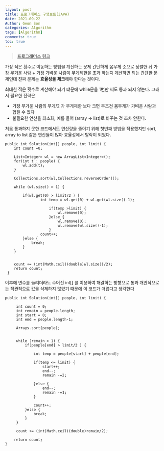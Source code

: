 ```yaml
---
layout: post
title: 프로그래머스 구명보트(JAVA)
date: 2021-09-22
Author: Geon Son
categories: Algorithm
tags: [Algorithm]
comments: true
toc: true
---
```


> [프로그래머스 링크](https://programmers.co.kr/learn/courses/30/lessons/42885)



가장 적은 횟수로 이동하는 방법을 계산하는 문제
간단하게 몸무게 순으로 정렬한 뒤 가장 무거운 사람 + 가장 가벼운 사람이 무게제한을 초과 하는지 계산하면 되는 간단한 문제인데
진짜 문제는 **효율성을 체크**해야 한다는 것이다.



최대한 적은 횟수로 계산해야 되기 떄문에 while문을 1번만 써도 통과 되지 않는다. 그래서 필요한 전략은

- 가장 무거운 사람의 무게/2 가 무게제한 보다 크면 무조건 몸무게가 가벼운 사람과 합칠 수 있다
- 불필요한 연산을 최소화, 예를 들어 (array -> list)로 바꾸는 것 조차 안한다.



처음 통과하지 못한 코드에서도 연산량을 줄이기 위해 첫번째 방법을 적용했지만
sort, array to list 같은 연산들이 많아 효율성에서 탈락이 되었다.


```
public int Solution(int[] people, int limit) {
	int count =0;

	List<Integer> wl = new ArrayList<Integer>();
	for(int t : people) {
		wl.add(t);
	}

	Collections.sort(wl,Collections.reverseOrder());

	while (wl.size() > 1) {

		if(wl.get(0) > limit/2 ) {
				int temp = wl.get(0) + wl.get(wl.size()-1);

					if(temp >limit) {
						wl.remove(0);
					}else {
						wl.remove(0);
						wl.remove(wl.size()-1);
					}    		
				count++;
		}else {
			break;
		}
	}


	count += (int)Math.ceil((double)wl.size()/2);
	return count;
 }
```

이후에 변수를 늘리더라도 주어진 int[] 를 이용하여 해결하는 방향으로 통과
개인적으로는 직관적으로 값을 삭제하지 않았기 때문에 이 코드가 더럽다고 생각한다

```
public int Solution(int[] people, int limit) {

	 int count = 0;
	 int remain = people.length;
	 int start = 0;
	 int end = people.length-1;

	 Arrays.sort(people);


	 while (remain > 1) {
		 if(people[end] > limit/2 ) {

			 int temp = people[start] + people[end];

			 if(temp <= limit) {
				 start++;
				 end--;
				 remain -=2;

			 }else {
				 end--;
				 remain -=1;
			 }

			 count++;	 
		 }else {
			 break;
		 }
	 }

	 count += (int)Math.ceil((double)remain/2);

	return count;
}
```
